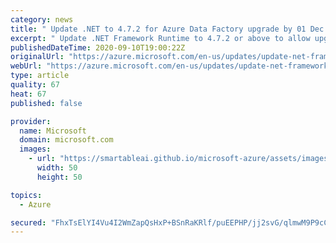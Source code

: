 ```yaml
---
category: news
title: " Update .NET to 4.7.2 for Azure Data Factory upgrade by 01 Dec 2020"
excerpt: " Update .NET Framework Runtime to 4.7.2 or above to allow upgrade of Azure Data Factory Self-hosted Integration Runtime by 01 Dec 2020"
publishedDateTime: 2020-09-10T19:00:22Z
originalUrl: "https://azure.microsoft.com/en-us/updates/update-net-framework-runtime-to-472-or-above-to-allow-upgrade-of-azure-data-factory-selfhosted-integration-runtime-by-01-dec/"
webUrl: "https://azure.microsoft.com/en-us/updates/update-net-framework-runtime-to-472-or-above-to-allow-upgrade-of-azure-data-factory-selfhosted-integration-runtime-by-01-dec/"
type: article
quality: 67
heat: 67
published: false

provider:
  name: Microsoft
  domain: microsoft.com
  images:
    - url: "https://smartableai.github.io/microsoft-azure/assets/images/organizations/microsoft.com-50x50.jpg"
      width: 50
      height: 50

topics:
  - Azure

secured: "FhxTsElYI4Vu4I2WmZapQsHxP+BSnRaKRlf/puEEPHP/jj2svG/qlmwM9P9cC48yYNJT86WyCzWJgWvPXI8xKU7DNOrxm+92Mqs/+JBQ8vV+AvzoP/3tsCTQSQWl9s3Nn6lqq+JGQYJLjbY3bQs2wgZb++VVOC1y6Jprqs6LGD9DbKa674csyBHR1J20eoGTFgBaS4wSt/uRIJIifuaPW89Qs2aSLzo/qsdBmEmdSTt01SqZXxw9WQbGr7Xd1PFw4SvcIeZzvZJQHHUO5QVOqt+74YAnC2Dk3+CucEto2FbCdz9zGjDOGFoeiJ4dbX8rRCIRVyMuZLM0UqFzQxBMdjD9vphD6R9q7J2YKsg592o=;NoB6971YVvdnMoTXKLuqQQ=="
---
```


